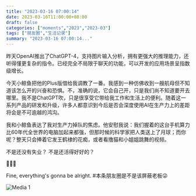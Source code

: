 ```yaml
---
title: "2023-03-16 07:00:14"
date: 2023-03-16T11:00:00+08:00
draft: false
categories: ["moments","2023","2023-03"]
tags: ["朋友圈","生活记录"]
summary: "2023-03-16 07:00:14..."
---
```


昨天OpenAI推出了ChatGPT-4，支持图片输入分析，拥有更强大的推理能力，还听得懂更复杂的指令。已经完全不局限于聊天的功能，可以开发的应用场景呈指数级增长。

今天小鲸鱼把他的Plus版借给我调教了一番。我感到一种仿佛收到一艘航母但不知道该怎么开的兴奋和恐惧。不，准确的说，它会自己开，只是我们尚不知道要开去哪里。
​
​我不是ChatGPT吹，只是很享受它带给我工作和生活上的便利。随着这一系列产品的研发和升级，许多人都意识到今后是否会深度使用AI在生产力上的差距将会是不可逾越的鸿沟。

我和小鲸鱼表达了我对生产力掉队的焦虑。他安慰我说：我们握着的这台手机算力比60年代全世界的电脑加起来都强，但那时候的科学家把人类送上了月球；而你呢？整天只会捧着它发王鹤棣的花痴，或者看撸猫和小姐姐跳舞的视频。

不是还没有失业？
不是还活得好好的？

🤣🤣🤣

Fine, everything's gonna be alright. 
​
​#本条朋友圈是不是该屏蔽老板😜

![Media 1](/Moments/photos/2023-03-16/202303160700140.jpg)

